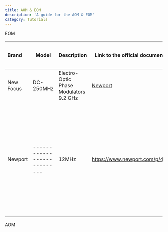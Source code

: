 ```yaml
---
title: AOM & EOM
description: 'A guide for the AOM & EOM'
category: Tutorials
---
```


EOM

| Brand     | Model                     | Description                     | Link to the official documentation  | Who is using it ? | How many ? |
| :---------- | --------------------------- | --------------------------------- | ------------------------------------ | ------------------------------------------------------------------------ | ----------------------- | 
| New Focus    | DC-250MHz               | Electro-Optic Phase Modulators 9.2 GHz   |      [Newport](https://www.newport.com/f/standard-phase-modulators?srsltid=AfmBOorvBFnRnzF-hf9E8wi9omQWzZpZKyyzLB7N9zhdvHwpsjlvCWGe)  |                       |       |  asdf
| Newport | --------------------------- | 12MHz | https://www.newport.com/p/4001NF  | ------------------------------------------------------------------------ | 1 | 

AOM